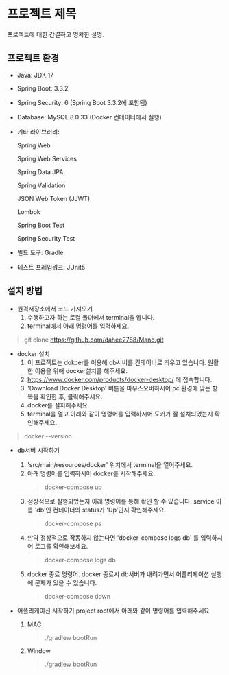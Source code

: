 # 프로젝트 제목

프로젝트에 대한 간결하고 명확한 설명.


## 프로젝트 환경
- Java: JDK 17

- Spring Boot: 3.3.2

- Spring Security: 6 (Spring Boot 3.3.2에 포함됨)

- Database: MySQL 8.0.33 (Docker 컨테이너에서 실행)

- 기타 라이브러리:

    Spring Web

    Spring Web Services

    Spring Data JPA

    Spring Validation

    JSON Web Token (JJWT)

    Lombok

    Spring Boot Test

    Spring Security Test

- 빌드 도구: Gradle

- 테스트 프레임워크: JUnit5 


## 설치 방법

- 원격저장소에서 코드 가져오기
  1. 수행하고자 하는 로컬 폴더에서 terminal을 엽니다.
  2. terminal에서 아래 명령어를 입력하세요.

> git clone https://github.com/dahee2788/Mano.git

- docker 설치
  1. 이 프로젝트는 dokcer를 이용해 db서버를 컨테이너로 띄우고 있습니다. 원활한 이용을 위해 docker설치를 해주세요.
  2. https://www.docker.com/products/docker-desktop/ 에 접속합니다.
  3. 'Download Docker Desktop' 버튼을 마우스오버하시어 pc 환경에 맞는 항목을 확인한 후, 클릭해주세요.
  4. docker를 설치해주세요.
  5. terminal을 열고 아래와 같이 명령어를 입력하시어 도커가 잘 설치되었는지 확인해주세요.
> docker --version

- db서버 시작하기
  1. 'src/main/resources/docker' 위치에서 terminal을 열어주세요.
  2. 아래 명령어를 입력하시어 docker를 시작해주세요.
     > docker-compose up
  3. 정상적으로 실행되었는지 아래 명령어를 통해 확인 할 수 있습니다. service 이름 'db'인 컨테이너의 status가 'Up'인지 확인해주세요.
     > docker-compose ps
  4. 만약 정상적으로 작동하지 않는다면 'docker-compose logs db' 를 입력하시어 로그를 확인해보세요.
     > docker-compose logs db
  5. docker 종료 명령어. docker 종료시 db서버가 내려가면서 어플리케이션 실행에 문제가 있을 수 있습니다.
     > docker-compose down

- 어플리케이션 시작하기
  project root에서 아래와 같이 명령어를 입력해주세요

  1. MAC
     > ./gradlew bootRun
  2. Window
     > ./gradlew bootRun
  
